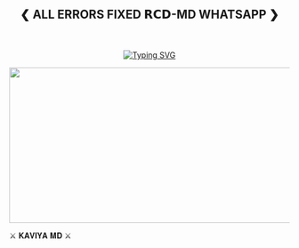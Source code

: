 ## <p align="center">❮ ALL ERRORS FIXED 𝗥𝗖𝗗-MD WHATSAPP ❯
<br>
 
<p align="center">
  <a href="https://git.io/typing-svg">
    <img src="https://readme-typing-svg.demolab.com?font=EB+Garamond&weight=800&size=28&duration=4000&pause=1000&color=FF0000&random=false&width=435&lines=WELCOME+KAVIYA-MD;WHATSAPP+BOT" alt="Typing SVG" />
  </a>
</p>



<img src="https://telegra.ph/file/ef2bd81f8b009bf993d1d.jpg" width="540" height="280" />
</p>         ⚔ 𝐊𝐀𝐕𝐈𝐘𝐀 𝐌𝐃 ⚔
